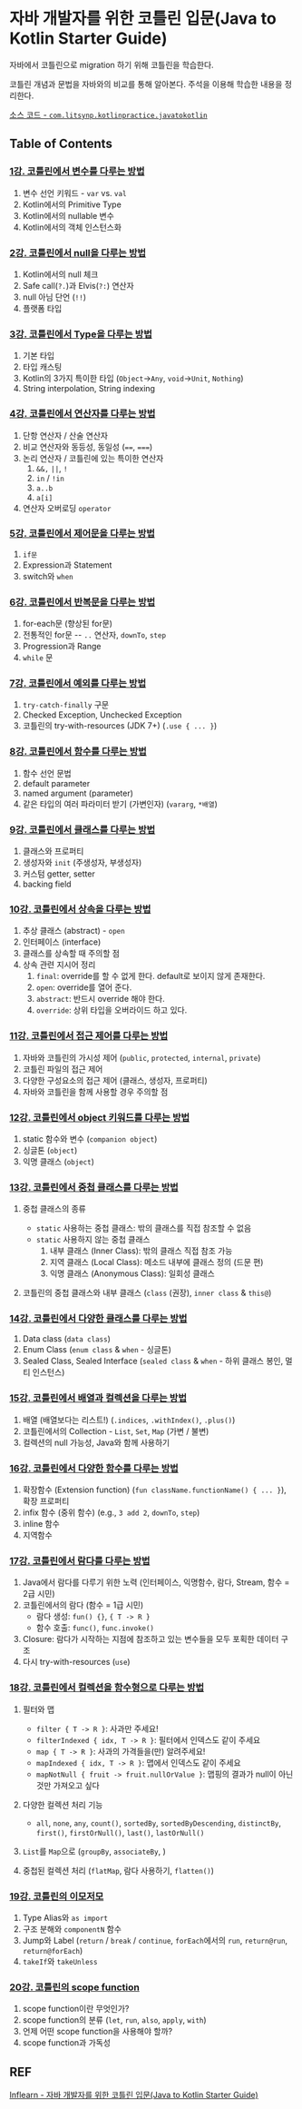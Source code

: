 # 자바 개발자를 위한 코틀린 입문(Java to Kotlin Starter Guide)

자바에서 코틀린으로 migration 하기 위해 코틀린을 학습한다.

코틀린 개념과 문법을 자바와의 비교를 통해 알아본다. 주석을 이용해 학습한 내용을 정리한다.

[소스 코드 - `com.litsynp.kotlinpractice.javatokotlin`](https://github.com/litsynp/kotlin-practice/tree/main/src/main/kotlin/com/litsynp/kotlinpractice/javatokotlin)

## Table of Contents

### [1강. 코틀린에서 변수를 다루는 방법](https://github.com/litsynp/kotlin-practice/blob/main/src/main/kotlin/com/litsynp/kotlinpractice/javatokotlin/Lec01Main.kt)

1. 변수 선언 키워드 - `var` vs. `val`
2. Kotlin에서의 Primitive Type
3. Kotlin에서의 nullable 변수
4. Kotlin에서의 객체 인스턴스화

### [2강. 코틀린에서 null을 다루는 방법](https://github.com/litsynp/kotlin-practice/blob/main/src/main/kotlin/com/litsynp/kotlinpractice/javatokotlin/Lec02Main.kt)

1.  Kotlin에서의 null 체크
2.  Safe call(`?.`)과 Elvis(`?:`) 연산자
3.  null 아님 단언 (`!!`)
4.  플랫폼 타입

### [3강. 코틀린에서 Type을 다루는 방법](https://github.com/litsynp/kotlin-practice/blob/main/src/main/kotlin/com/litsynp/kotlinpractice/javatokotlin/Lec03Main.kt)

1. 기본 타입
2. 타입 캐스팅
3. Kotlin의 3가지 특이한 타입 (`Object`->`Any`, `void`->`Unit`, `Nothing`)
4. String interpolation, String indexing

### [4강. 코틀린에서 연산자를 다루는 방법](https://github.com/litsynp/kotlin-practice/blob/main/src/main/kotlin/com/litsynp/kotlinpractice/javatokotlin/Lec04Main.kt)

1. 단항 연산자 / 산술 연산자
2. 비교 연산자와 동등성, 동일성 (`==`, `===`)
3. 논리 연산자 / 코틀린에 있는 특이한 연산자
   1. `&&,` `||`, `!`
   2. `in` / `!in`
   3. `a..b`
   4. `a[i]`
4. 연산자 오버로딩 `operator`

### [5강. 코틀린에서 제어문을 다루는 방법](https://github.com/litsynp/kotlin-practice/blob/main/src/main/kotlin/com/litsynp/kotlinpractice/javatokotlin/Lec05Main.kt)

 1. `if문`
 2. Expression과 Statement
 3. switch와 `when`

### [6강. 코틀린에서 반복문을 다루는 방법](https://github.com/litsynp/kotlin-practice/blob/main/src/main/kotlin/com/litsynp/kotlinpractice/javatokotlin/Lec06Main.kt)

1. for-each문 (향상된 for문)
2. 전통적인 for문 -- `..` 연산자, `downTo`, `step`
3. Progression과 Range
4. `while` 문

### [7강. 코틀린에서 예외를 다루는 방법](https://github.com/litsynp/kotlin-practice/blob/main/src/main/kotlin/com/litsynp/kotlinpractice/javatokotlin/Lec07Main.kt)

1. `try-catch-finally` 구문
2. Checked Exception, Unchecked Exception
3. 코틀린의 try-with-resources (JDK 7+) (`.use { ... }`)

### [8강. 코틀린에서 함수를 다루는 방법](https://github.com/litsynp/kotlin-practice/blob/main/src/main/kotlin/com/litsynp/kotlinpractice/javatokotlin/Lec08Main.kt)

1. 함수 선언 문법
2. default parameter
3. named argument (parameter)
4. 같은 타입의 여러 파라미터 받기 (가변인자) (`vararg`, `*배열`)

### [9강. 코틀린에서 클래스를 다루는 방법](https://github.com/litsynp/kotlin-practice/blob/main/src/main/kotlin/com/litsynp/kotlinpractice/javatokotlin/Lec09Main.kt)

1. 클래스와 프로퍼티
2. 생성자와 `init` (주생성자, 부생성자)
3. 커스텀 getter, setter
4. backing field

### [10강. 코틀린에서 상속을 다루는 방법](https://github.com/litsynp/kotlin-practice/blob/main/src/main/kotlin/com/litsynp/kotlinpractice/javatokotlin/Lec10Main.kt)

1. 추상 클래스 (abstract) - `open`
2. 인터페이스 (interface)
3. 클래스를 상속할 때 주의할 점
4. 상속 관련 지시어 정리
   1. `final`: override를 할 수 없게 한다. default로 보이지 않게 존재한다.
   2. `open`: override를 열어 준다.
   3. `abstract`: 반드시 override 해야 한다.
   4. `override`: 상위 타입을 오버라이드 하고 있다.

### [11강. 코틀린에서 접근 제어를 다루는 방법](https://github.com/litsynp/kotlin-practice/blob/main/src/main/kotlin/com/litsynp/kotlinpractice/javatokotlin/Lec11Main.kt)

1. 자바와 코틀린의 가시성 제어 (`public`, `protected`, `internal`, `private`)
2. 코틀린 파일의 접근 제어
3. 다양한 구성요소의 접근 제어 (클래스, 생성자, 프로퍼티)
4. 자바와 코틀린을 함께 사용할 경우 주의할 점

### [12강. 코틀린에서 object 키워드를 다루는 방법](https://github.com/litsynp/kotlin-practice/blob/main/src/main/kotlin/com/litsynp/kotlinpractice/javatokotlin/Lec12Main.kt)

1. static 함수와 변수 (`companion object`)
2. 싱글톤 (`object`)
3. 익명 클래스 (`object`)

### [13강. 코틀린에서 중첩 클래스를 다루는 방법](https://github.com/litsynp/kotlin-practice/blob/main/src/main/kotlin/com/litsynp/kotlinpractice/javatokotlin/Lec13Main.kt)

1. 중첩 클래스의 종류

   - `static` 사용하는 중첩 클래스: 밖의 클래스를 직접 참조할 수 없음
   - `static` 사용하지 않는 중첩 클래스
     1. 내부 클래스 (Inner Class): 밖의 클래스 직접 참조 가능
     2. 지역 클래스 (Local Class): 메소드 내부에 클래스 정의 (드문 편)
     3. 익명 클래스 (Anonymous Class): 일회성 클래스

2. 코틀린의 중첩 클래스와 내부 클래스 (`class` (권장), `inner class` & `this@`)

### [14강. 코틀린에서 다양한 클래스를 다루는 방법](https://github.com/litsynp/kotlin-practice/blob/main/src/main/kotlin/com/litsynp/kotlinpractice/javatokotlin/Lec14Main.kt)

1. Data class (`data class`)
2. Enum Class (`enum class` & `when` - 싱글톤)
3. Sealed Class, Sealed Interface (`sealed class` & `when` - 하위 클래스 봉인, 멀티 인스턴스)

### [15강. 코틀린에서 배열과 컬렉션을 다루는 방법](https://github.com/litsynp/kotlin-practice/blob/main/src/main/kotlin/com/litsynp/kotlinpractice/javatokotlin/Lec15Main.kt)

1. 배열 (배열보다는 리스트!) (`.indices`, `.withIndex()`, `.plus()`)
2. 코틀린에서의 Collection - `List`, `Set`, `Map` (가변 / 불변)
3. 컬렉션의 null 가능성, Java와 함께 사용하기

### [16강. 코틀린에서 다양한 함수를 다루는 방법](https://github.com/litsynp/kotlin-practice/blob/main/src/main/kotlin/com/litsynp/kotlinpractice/javatokotlin/Lec16Main.kt)

1. 확장함수 (Extension function) (`fun className.functionName() { ... }`), 확장 프로퍼티
2. infix 함수 (중위 함수) (e.g., `3 add 2`, `downTo`, `step`)
3. inline 함수
4. 지역함수

### [17강. 코틀린에서 람다를 다루는 방법](https://github.com/litsynp/kotlin-practice/blob/main/src/main/kotlin/com/litsynp/kotlinpractice/javatokotlin/Lec17Main.kt)

1. Java에서 람다를 다루기 위한 노력 (인터페이스, 익명함수, 람다, Stream, 함수 = 2급 시민)
2. 코틀린에서의 람다 (함수 = 1급 시민)
   - 람다 생성: `fun() {}`, `{ T -> R }`
   - 함수 호출: `func()`, `func.invoke()`
3. Closure: 람다가 시작하는 지점에 참조하고 있는 변수들을 모두 포획한 데이터 구조
4. 다시 try-with-resources (`use`)

### [18강. 코틀린에서 컬렉션을 함수형으로 다루는 방법](https://github.com/litsynp/kotlin-practice/blob/main/src/main/kotlin/com/litsynp/kotlinpractice/javatokotlin/Lec18Main.kt)

1. 필터와 맵

   - `filter { T -> R }`: 사과만 주세요!
   - `filterIndexed { idx, T -> R }`: 필터에서 인덱스도 같이 주세요
   - `map { T -> R }`: 사과의 가격들을(만) 알려주세요!
   - `mapIndexed { idx, T -> R }`: 맵에서 인덱스도 같이 주세요
   - `mapNotNull { fruit -> fruit.nullOrValue }`: 맵핑의 결과가 null이 아닌 것만 가져오고 싶다

2. 다양한 컬렉션 처리 기능

   - `all`, `none`, `any`, `count()`, `sortedBy`, `sortedByDescending`, `distinctBy`, `first()`, `firstOrNull()`, `last()`, `lastOrNull()`

3. `List`를 `Map`으로 (`groupBy`, `associateBy`, )
4. 중첩된 컬렉션 처리 (`flatMap`, 람다 사용하기, `flatten()`)

### [19강. 코틀린의 이모저모](https://github.com/litsynp/kotlin-practice/blob/main/src/main/kotlin/com/litsynp/kotlinpractice/javatokotlin/Lec19Main.kt)

1. Type Alias와 `as import`
2. 구조 분해와 `componentN` 함수
3. Jump와 Label (`return` / `break` / `continue`, `forEach`에서의 `run`, `return@run`, `return@forEach`)
4. `takeIf`와 `takeUnless`

### [20강. 코틀린의 scope function](https://github.com/litsynp/kotlin-practice/blob/main/src/main/kotlin/com/litsynp/kotlinpractice/javatokotlin/Lec20Main.kt)

1. scope function이란 무엇인가?
2. scope function의 분류 (`let`, `run`, `also`, `apply`, `with`)
3. 언제 어떤 scope function을 사용해야 할까?
4. scope function과 가독성

## REF

[Inflearn - 자바 개발자를 위한 코틀린 입문(Java to Kotlin Starter Guide)](https:www.inflearn.com/course/java-to-kotlin)

